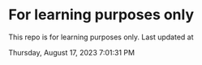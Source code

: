 # For learning purposes only
This repo is for learning purposes only.
Last updated at

Thursday, August 17, 2023 7:01:31 PM

